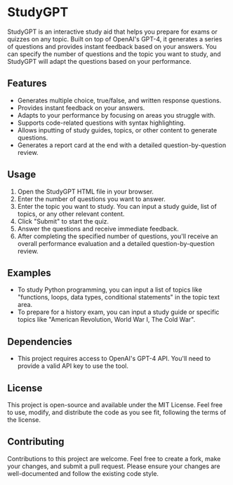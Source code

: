 # StudyGPT

StudyGPT is an interactive study aid that helps you prepare for exams or quizzes on any topic. Built on top of OpenAI's GPT-4, it generates a series of questions and provides instant feedback based on your answers. You can specify the number of questions and the topic you want to study, and StudyGPT will adapt the questions based on your performance.

## Features

- Generates multiple choice, true/false, and written response questions.
- Provides instant feedback on your answers.
- Adapts to your performance by focusing on areas you struggle with.
- Supports code-related questions with syntax highlighting.
- Allows inputting of study guides, topics, or other content to generate questions.
- Generates a report card at the end with a detailed question-by-question review.

## Usage

1. Open the StudyGPT HTML file in your browser.
2. Enter the number of questions you want to answer.
3. Enter the topic you want to study. You can input a study guide, list of topics, or any other relevant content.
4. Click "Submit" to start the quiz.
5. Answer the questions and receive immediate feedback.
6. After completing the specified number of questions, you'll receive an overall performance evaluation and a detailed question-by-question review.

## Examples

- To study Python programming, you can input a list of topics like "functions, loops, data types, conditional statements" in the topic text area.
- To prepare for a history exam, you can input a study guide or specific topics like "American Revolution, World War I, The Cold War".

## Dependencies

- This project requires access to OpenAI's GPT-4 API. You'll need to provide a valid API key to use the tool.

## License

This project is open-source and available under the MIT License. Feel free to use, modify, and distribute the code as you see fit, following the terms of the license.

## Contributing

Contributions to this project are welcome. Feel free to create a fork, make your changes, and submit a pull request. Please ensure your changes are well-documented and follow the existing code style.
